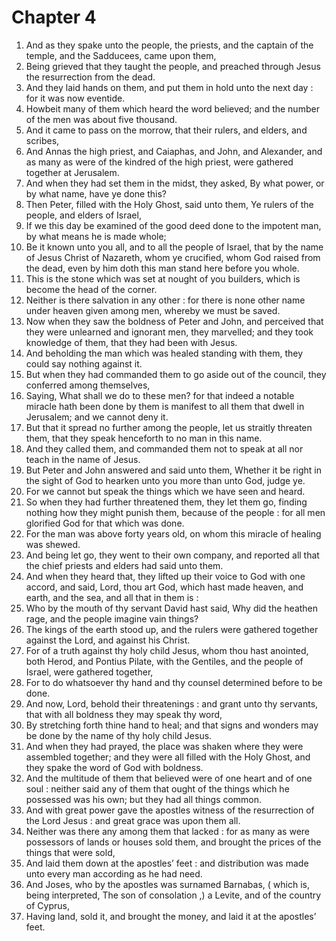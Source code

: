 # Chapter 4

1. And as they spake unto the people, the priests, and the captain of the temple, and the Sadducees, came upon them,
2. Being grieved that they taught the people, and preached through Jesus the resurrection from the dead.
3. And they laid hands on them, and put them in hold unto the next day : for it was now eventide.
4. Howbeit many of them which heard the word believed; and the number of the men was about five thousand.
5. And it came to pass on the morrow, that their rulers, and elders, and scribes,
6. And Annas the high priest, and Caiaphas, and John, and Alexander, and as many as were of the kindred of the high priest, were gathered together at Jerusalem.
7. And when they had set them in the midst, they asked, By what power, or by what name, have ye done this?
8. Then Peter, filled with the Holy Ghost, said unto them, Ye rulers of the people, and elders of Israel,
9. If we this day be examined of the good deed done to the impotent man, by what means he is made whole;
10. Be it known unto you all, and to all the people of Israel, that by the name of Jesus Christ of Nazareth, whom ye crucified, whom God raised from the dead, even by him doth this man stand here before you whole.
11. This is the stone which was set at nought of you builders, which is become the head of the corner.
12. Neither is there salvation in any other : for there is none other name under heaven given among men, whereby we must be saved.
13. Now when they saw the boldness of Peter and John, and perceived that they were unlearned and ignorant men, they marvelled; and they took knowledge of them, that they had been with Jesus.
14. And beholding the man which was healed standing with them, they could say nothing against it.
15. But when they had commanded them to go aside out of the council, they conferred among themselves,
16. Saying, What shall we do to these men? for that indeed a notable miracle hath been done by them is manifest to all them that dwell in Jerusalem; and we cannot deny it.
17. But that it spread no further among the people, let us straitly threaten them, that they speak henceforth to no man in this name.
18. And they called them, and commanded them not to speak at all nor teach in the name of Jesus.
19. But Peter and John answered and said unto them, Whether it be right in the sight of God to hearken unto you more than unto God, judge ye.
20. For we cannot but speak the things which we have seen and heard.
21. So when they had further threatened them, they let them go, finding nothing how they might punish them, because of the people : for all men glorified God for that which was done.
22. For the man was above forty years old, on whom this miracle of healing was shewed.
23. And being let go, they went to their own company, and reported all that the chief priests and elders had said unto them.
24. And when they heard that, they lifted up their voice to God with one accord, and said, Lord, thou art God, which hast made heaven, and earth, and the sea, and all that in them is :
25. Who by the mouth of thy servant David hast said, Why did the heathen rage, and the people imagine vain things?
26. The kings of the earth stood up, and the rulers were gathered together against the Lord, and against his Christ.
27. For of a truth against thy holy child Jesus, whom thou hast anointed, both Herod, and Pontius Pilate, with the Gentiles, and the people of Israel, were gathered together,
28. For to do whatsoever thy hand and thy counsel determined before to be done.
29. And now, Lord, behold their threatenings : and grant unto thy servants, that with all boldness they may speak thy word,
30. By stretching forth thine hand to heal; and that signs and wonders may be done by the name of thy holy child Jesus.
31. And when they had prayed, the place was shaken where they were assembled together; and they were all filled with the Holy Ghost, and they spake the word of God with boldness.
32. And the multitude of them that believed were of one heart and of one soul : neither said any of them that ought of the things which he possessed was his own; but they had all things common.
33. And with great power gave the apostles witness of the resurrection of the Lord Jesus : and great grace was upon them all.
34. Neither was there any among them that lacked : for as many as were possessors of lands or houses sold them, and brought the prices of the things that were sold,
35. And laid them down at the apostles’ feet : and distribution was made unto every man according as he had need.
36. And Joses, who by the apostles was surnamed Barnabas, ( which is, being interpreted, The son of consolation ,) a Levite, and of the country of Cyprus,
37. Having land, sold it, and brought the money, and laid it at the apostles’ feet.

